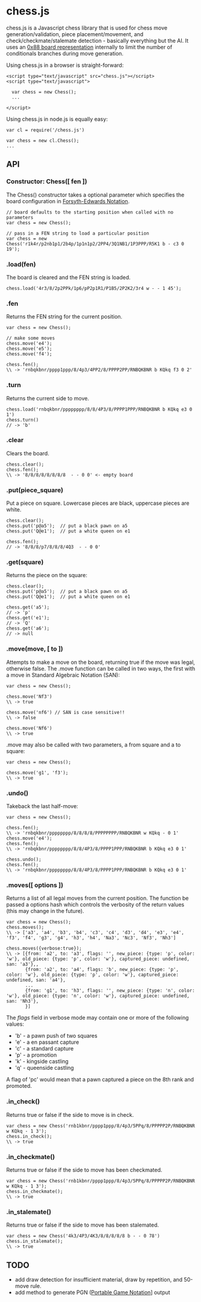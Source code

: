 # chess.js

chess.js is a Javascript chess library that is used for chess move generation/validation,
piece placement/movement, and check/checkmate/stalemate detection - basically everything 
but the AI.  It uses an [0x88 board representation](http://chessprogramming.wikispaces.com/0x88)
internally to limit the number of conditionals branches during move generation.

Using chess.js in a browser is straight-forward:
    
    <script type="text/javascript" src="chess.js"></script>
    <script type="text/javascript">

      var chess = new Chess();
      ...

    </script>

Using chess.js in node.js is equally easy:

    var cl = require('/chess.js')

    var chess = new cl.Chess();
    ...

  
## API

### Constructor: Chess([ fen ])
The Chess() constructor takes a optional parameter which specifies the board configuration
in [Forsyth-Edwards Notation](http://en.wikipedia.org/wiki/Forsyth%E2%80%93Edwards_Notation).

    // board defaults to the starting position when called with no parameters
    var chess = new Chess();

    // pass in a FEN string to load a particular position
    var chess = new Chess('r1k4r/p2nb1p1/2b4p/1p1n1p2/2PP4/3Q1NB1/1P3PPP/R5K1 b - c3 0 19');
    

### .load(fen)
The board is cleared and the FEN string is loaded.

    chess.load('4r3/8/2p2PPk/1p6/pP2p1R1/P1B5/2P2K2/3r4 w - - 1 45');


### .fen
Returns the FEN string for the current position.

    var chess = new Chess();

    // make some moves
    chess.move('e4');
    chess.move('e5');
    chess.move('f4');

    chess.fen();
    \\ -> 'rnbqkbnr/pppp1ppp/8/4p3/4PP2/8/PPPP2PP/RNBQKBNR b KQkq f3 0 2'



### .turn
Returns the current side to move.

    chess.load('rnbqkbnr/pppppppp/8/8/4P3/8/PPPP1PPP/RNBQKBNR b KQkq e3 0 1')
    chess.turn()
    // -> 'b'


### .clear
Clears the board.

    chess.clear();
    chess.fen();
    \\ -> '8/8/8/8/8/8/8/8  - - 0 0' <- empty board


### .put(piece_square)
Put a piece on square.  Lowercase pieces are black, uppercase pieces are white.

    chess.clear();
    chess.put('p@a5');  // put a black pawn on a5
    chess.put('Q@e1');  // put a white queen on e1

    chess.fen();
    // -> '8/8/8/p7/8/8/8/4Q3  - - 0 0'


### .get(square)
Returns the piece on the square:

    chess.clear();
    chess.put('p@a5');  // put a black pawn on a5
    chess.put('Q@e1');  // put a white queen on e1

    chess.get('a5');
    // -> 'p'
    chess.get('e1');
    // -> 'Q'
    chess.get('a6');
    // -> null


### .move(move, [ to ])
Attempts to make a move on the board,  returning true if the move was legal, otherwise
false.  The .move function can be called in two ways, the first with a move in 
Standard Algebraic Notation (SAN):

    var chess = new Chess();

    chess.move('Nf3') 
    \\ -> true

    chess.move('nf6') // SAN is case sensitive!!
    \\ -> false

    chess.move('Nf6')
    \\ -> true

.move may also be called with two parameters, a from square and a to square:

    var chess = new Chess();

    chess.move('g1', 'f3');
    \\ -> true


### .undo()
Takeback the last half-move:
    
    var chess = new Chess();

    chess.fen();
    \\ -> 'rnbqkbnr/pppppppp/8/8/8/8/PPPPPPPP/RNBQKBNR w KQkq - 0 1'
    chess.move('e4');
    chess.fen();
    \\ -> 'rnbqkbnr/pppppppp/8/8/4P3/8/PPPP1PPP/RNBQKBNR b KQkq e3 0 1'

    chess.undo();
    chess.fen();
    \\ -> 'rnbqkbnr/pppppppp/8/8/4P3/8/PPPP1PPP/RNBQKBNR b KQkq e3 0 1'


### .moves([ options ])
Returns a list of all legal moves from the current position.  The function be passed a options hash which controls the verbosity of the return values (this may change in the future).

    var chess = new Chess();
    chess.moves();
    \\ -> ['a3', 'a4', 'b3', 'b4', 'c3', 'c4', 'd3', 'd4', 'e3', 'e4', 'f3', 'f4', 'g3', 'g4', 'h3', 'h4', 'Na3', 'Nc3', 'Nf3', 'Nh3']

    chess.moves({verbose:true});
    \\ -> [{from: 'a2', to: 'a3', flags: '', new_piece: {type: 'p', color: 'w'}, old_piece: {type: 'p', color: 'w'}, captured_piece: undefined, san: 'a3'},,
           {from: 'a2', to: 'a4', flags: 'b', new_piece: {type: 'p', color: 'w'}, old_piece: {type: 'p', color: 'w'}, captured_piece: undefined, san: 'a4'},
           ...
           {from: 'g1', to: 'h3', flags: '', new_piece: {type: 'n', color: 'w'}, old_piece: {type: 'n', color: 'w'}, captured_piece: undefined, san: 'Nh3'},
           }]

The _flags_ field in verbose mode may contain one or more of the following values:

- 'b' - a pawn push of two squares
- 'e' - a en passant capture
- 'c' - a standard capture
- 'p' - a promotion 
- 'k' - kingside castling
- 'q' - queenside castling

A flag of 'pc' would mean that a pawn captured a piece on the 8th rank and promoted.


### .in_check() 
Returns true or false if the side to move is in check.

    var chess = new Chess('rnb1kbnr/pppp1ppp/8/4p3/5PPq/8/PPPPP2P/RNBQKBNR w KQkq - 1 3');
    chess.in_check();
    \\ -> true


### .in_checkmate() 
Returns true or false if the side to move has been checkmated.

    var chess = new Chess('rnb1kbnr/pppp1ppp/8/4p3/5PPq/8/PPPPP2P/RNBQKBNR w KQkq - 1 3');
    chess.in_checkmate();
    \\ -> true


### .in_stalemate() 
Returns true or false if the side to move has been stalemated.

    var chess = new Chess('4k3/4P3/4K3/8/8/8/8/8 b - - 0 78')
    chess.in_stalemate();
    \\ -> true

## TODO

- add draw detection for insufficient material, draw by repetition, and 50-move rule.
- add method to generate PGN ([Portable Game Notation](http://en.wikipedia.org/wiki/Portable_Game_Notation)] output

